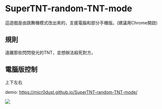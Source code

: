 # SuperTNT-random-TNT-mode

這遊戲是由跳舞機模式改出來的，支援電腦和部分手機版。(建議用Chrome開啟)

## 規則

遠離那些閃閃發光的TNT，並想辦法殺死對方。

## 電腦版控制

上下左右

demo: https://micr0dust.github.io/SuperTNT-random-TNT-mode/

![](https://truth.bahamut.com.tw/s01/202006/104916926a92a71d5577065c243de7e4.JPG?w=1000)
